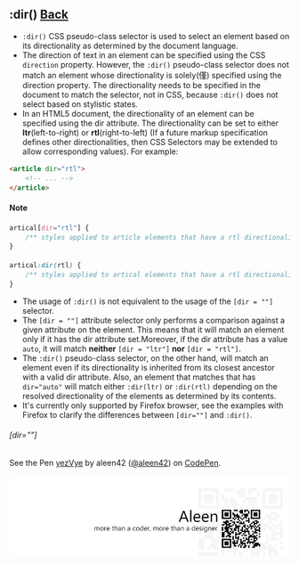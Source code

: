 ## :dir() [**Back**](./../pseudoClass.md)

- `:dir()` CSS pseudo-class selector is used to select an element based on its directionality as determined by the document language.
- The direction of text in an element can be specified using the CSS `direction` property. However, the `:dir()` pseudo-class selector does not match an element whose directionality is solely(僅) specified using the direction property. The directionality needs to be specified in the document to match the selector, not in CSS, because `:dir()` does not select based on stylistic states.
- In an HTML5 document, the directionality of an element can be specified using the dir attribute. The directionality can be set to either **ltr**(left-to-right) or **rtl**(right-to-left) (If a future markup specification defines other directionalities, then CSS Selectors may be extended to allow corresponding values). For example:

```html
<article dir="rtl">
    <!-- ... -->
</article>
```

#### Note

```css
artical[dir="rtl"] {
    /** styles applied to article elements that have a rtl directionality set using the dir attribute */
}

artical:dir(rtl) {
    /** styles applied to artical elements that have a rtl directionality event if it's inherited */
}
```

- The usage of `:dir()` is not equivalent to the usage of the `[dir = ""]` selector.
- The `[dir = ""]` attribute selector only performs a comparison against a given attribute on the element. This means that it will match an element only if it has the dir attribute set.Moreover, if the dir attribute has a value `auto`, it will match **neither** `[dir = "ltr"]` **nor** `[dir = "rtl"]`.
- The `:dir()` pseudo-class selector, on the other hand, will match an element even if its directionality is inherited from its closest ancestor with a valid dir attribute. Also, an element that matches that has `dir="auto"` will match either `:dir(ltr)` or `:dir(rtl)` depending on the resolved directionality of the elements as determined by its contents.
- It's currently only supported by Firefox browser, see the examples with Firefox to clarify the differences between `[dir=""]` and `:dir()`.

###### [dir=""]

<p data-height="266" data-theme-id="21735" data-slug-hash="yezVye" data-default-tab="result" data-user="aleen42" class='codepen'>See the Pen <a href='http://codepen.io/aleen42/pen/yezVye/'>yezVye</a> by aleen42 (<a href='http://codepen.io/aleen42'>@aleen42</a>) on <a href='http://codepen.io'>CodePen</a>.</p>
<script async src="//assets.codepen.io/assets/embed/ei.js"></script>

<a href="http://aleen42.github.io/" target="_blank" ><img src="./../../../pic/tail.gif"></a>